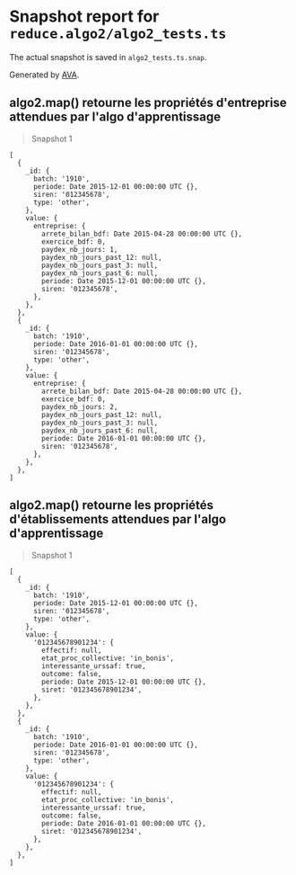 # Snapshot report for `reduce.algo2/algo2_tests.ts`

The actual snapshot is saved in `algo2_tests.ts.snap`.

Generated by [AVA](https://avajs.dev).

## algo2.map() retourne les propriétés d'entreprise attendues par l'algo d'apprentissage

> Snapshot 1

    [
      {
        _id: {
          batch: '1910',
          periode: Date 2015-12-01 00:00:00 UTC {},
          siren: '012345678',
          type: 'other',
        },
        value: {
          entreprise: {
            arrete_bilan_bdf: Date 2015-04-28 00:00:00 UTC {},
            exercice_bdf: 0,
            paydex_nb_jours: 1,
            paydex_nb_jours_past_12: null,
            paydex_nb_jours_past_3: null,
            paydex_nb_jours_past_6: null,
            periode: Date 2015-12-01 00:00:00 UTC {},
            siren: '012345678',
          },
        },
      },
      {
        _id: {
          batch: '1910',
          periode: Date 2016-01-01 00:00:00 UTC {},
          siren: '012345678',
          type: 'other',
        },
        value: {
          entreprise: {
            arrete_bilan_bdf: Date 2015-04-28 00:00:00 UTC {},
            exercice_bdf: 0,
            paydex_nb_jours: 2,
            paydex_nb_jours_past_12: null,
            paydex_nb_jours_past_3: null,
            paydex_nb_jours_past_6: null,
            periode: Date 2016-01-01 00:00:00 UTC {},
            siren: '012345678',
          },
        },
      },
    ]

## algo2.map() retourne les propriétés d'établissements attendues par l'algo d'apprentissage

> Snapshot 1

    [
      {
        _id: {
          batch: '1910',
          periode: Date 2015-12-01 00:00:00 UTC {},
          siren: '012345678',
          type: 'other',
        },
        value: {
          '012345678901234': {
            effectif: null,
            etat_proc_collective: 'in_bonis',
            interessante_urssaf: true,
            outcome: false,
            periode: Date 2015-12-01 00:00:00 UTC {},
            siret: '012345678901234',
          },
        },
      },
      {
        _id: {
          batch: '1910',
          periode: Date 2016-01-01 00:00:00 UTC {},
          siren: '012345678',
          type: 'other',
        },
        value: {
          '012345678901234': {
            effectif: null,
            etat_proc_collective: 'in_bonis',
            interessante_urssaf: true,
            outcome: false,
            periode: Date 2016-01-01 00:00:00 UTC {},
            siret: '012345678901234',
          },
        },
      },
    ]

